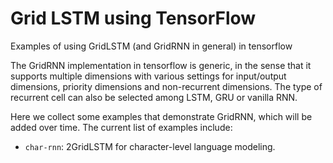 # Grid LSTM using TensorFlow

Examples of using GridLSTM (and GridRNN in general) in tensorflow

The GridRNN implementation in tensorflow is generic, in the sense that it supports multiple 
dimensions with various settings for input/output dimensions, priority dimensions and non-recurrent dimensions.
The type of recurrent cell can also be selected among LSTM, GRU or vanilla RNN.

Here we collect some examples that demonstrate GridRNN, which will be added over time.
The current list of examples include:

- `char-rnn`: 2GridLSTM for character-level language modeling.

